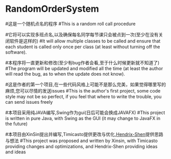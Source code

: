 # RandomOrderSystem
#这是一个随机点名的程序 
#This is a random roll call procedure


#它将可以实现多班点名,以及确保每名同学每节课只会被点到一次(至少在没有关闭软件是这样的)
#It will allow multiple classes to be called and ensure that each student is called only once per class (at least without turning off the software).


#本程序将一直更新和修改(至少有bug作者会看,至于什么时候更新就不知道了)
#The program will be updated and modified all the time (at least the author will read the bug, as to when the update does not know).


#这是作者的第一个项目,在一些代码风格上可能不是那么完美，如果觉得哪里写的麻烦,您可以尽情的发送issues
#This is the author's first project, some code style may not be so perfect, if you feel that where to write the trouble, you can send issues freely


#本项目采用纯JAVA编写,Swing作为gui(日后可能会换成JAVAFX)
#This project is written in pure Java, with Swing as the GUI (it may change to JavaFX in the future)


#本项目由XinSin提出并编写,Timicasto提供更改与优化,[Hendrix-Shen](https://github.com/Hendrix-Shen)提供思路与想法
#This project was proposed and written by Xinsin, with Timicasto providing changes and optimizations, and Hendrix-Shen providing ideas and ideas
